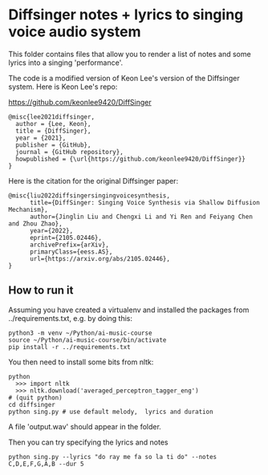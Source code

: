 # Diffsinger notes + lyrics to singing voice audio system

This folder contains files that allow you to render a list of notes and some lyrics into a singing 'performance'. 

The code is a modified version of Keon Lee's version of the Diffsinger system. Here is Keon Lee's repo:

https://github.com/keonlee9420/DiffSinger

```
@misc{lee2021diffsinger,
  author = {Lee, Keon},
  title = {DiffSinger},
  year = {2021},
  publisher = {GitHub},
  journal = {GitHub repository},
  howpublished = {\url{https://github.com/keonlee9420/DiffSinger}}
}
```

Here is the citation for the original Diffsinger paper:

```
@misc{liu2022diffsingersingingvoicesynthesis,
      title={DiffSinger: Singing Voice Synthesis via Shallow Diffusion Mechanism}, 
      author={Jinglin Liu and Chengxi Li and Yi Ren and Feiyang Chen and Zhou Zhao},
      year={2022},
      eprint={2105.02446},
      archivePrefix={arXiv},
      primaryClass={eess.AS},
      url={https://arxiv.org/abs/2105.02446}, 
}
```

## How to run it 

Assuming you have created a virtualenv and installed the packages from ../requirements.txt, e.g. by doing this:

```
python3 -m venv ~/Python/ai-music-course
source ~/Python/ai-music-course/bin/activate
pip install -r ../requirements.txt
```

You then need to install some bits from nltk:

```
python
  >>> import nltk
  >>> nltk.download('averaged_perceptron_tagger_eng')
# (quit python)
cd diffsinger
python sing.py # use default melody,  lyrics and duration
```
A file 'output.wav' should appear in the folder. 

Then you can try specifying the lyrics and notes

```
python sing.py --lyrics "do ray me fa so la ti do" --notes C,D,E,F,G,A,B --dur 5
```

